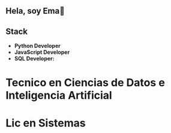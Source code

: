 ## Hela, soy Ema👋


## Stack

- **Python Developer**
- **JavaScript Developer**
- **SQL Developer:**

# Tecnico en Ciencias de Datos e Inteligencia Artificial
# Lic en Sistemas
